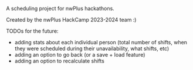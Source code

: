 A scheduling project for nwPlus hackathons.

Created by the nwPlus HackCamp 2023-2024 team :)

TODOs for the future:
- adding stats about each individual person (total number of shifts, when they were scheduled during their unavailability, what shifts, etc)
- adding an option to go back (or a save + load feature)
- adding an option to recalculate shifts
